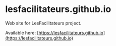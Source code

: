 # lesfacilitateurs.github.io
Web site for LesFacilitateurs project.

Available here: [https://lesfacilitateurs.github.io](https://lesfacilitateurs.github.io)
